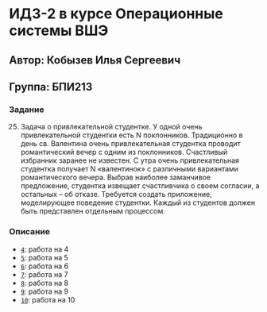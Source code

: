 # ИДЗ-2 в курсе Операционные системы ВШЭ
## Автор: Кобызев Илья Сергеевич
## Группа: БПИ213

### Задание
25. Задача о привлекательной студентке. У одной очень привлекательной студентки есть N поклонников. Традиционно в день св.
Валентина очень привлекательная студентка проводит романтический вечер с одним из поклонников. Счастливый избранник заранее не известен. С утра очень привлекательная студентка получает
N «валентинок» с различными вариантами романтического вечера. Выбрав наиболее заманчивое предложение, студентка извещает
счастливчика о своем согласии, а остальных – об отказе. Требуется создать приложение, моделирующее поведение студентки. Каждый из студентов должен быть представлен отдельным процессом.


### Описание
- [`4`](4): работа на 4
- [`5`](5): работа на 5
- [`6`](6): работа на 6
- [`7`](7): работа на 7
- [`8`](8): работа на 8
- [`9`](9): работа на 9
- [`10`](10): работа на 10
